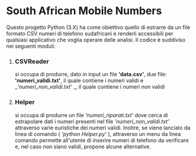# South African Mobile Numbers

Questo progetto Python (3.X) ha come obiettivo quello di estrarre da un file formato CSV numeri di telefono sudafricani e renderli accessibili per qualsiasi applicativo che voglia operare delle analisi.
Il codice è suddiviso nei seguenti moduli:

1. ### CSVReader
    si occupa di produrre, dato in input un file __'data.csv'__, due file: __'numeri_validi.txt'__, il quale contiene i numeri validi e __'numeri_non_validi.txt'_ _, il quale contiene i numeri non validi

2. ### Helper
    si occupa di produrre un file  _'numeri_riparati.txt'_  dove cerca di estrapolare
    dati i numeri presenti nel file _'numeri_non_validi.txt'_ attraverso varie euristiche dei numeri validi.
    Inoltre, se viene lanciato da linea di comando ( _'python Helper.py'_ ), attraverso un menu da linea comando permette all'utente di inserire numeri di telefono da verificare e, nel caso non siano validi, propone alcune alternative.